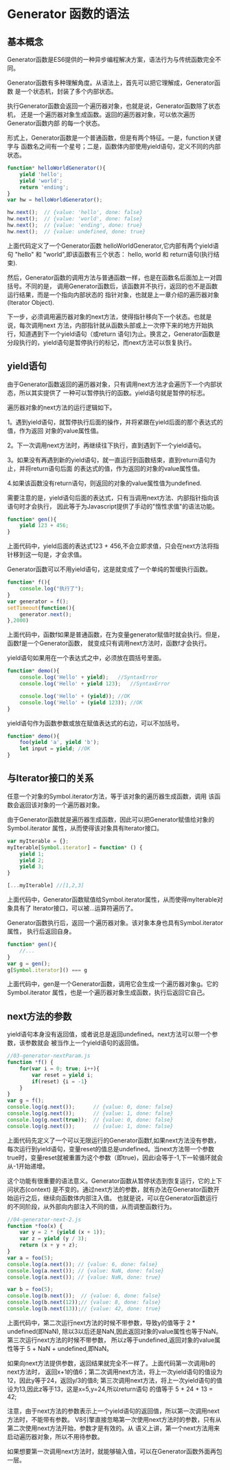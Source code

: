 # Generator 函数的语法

## 基本概念
Generator函数是ES6提供的一种异步编程解决方案，语法行为与传统函数完全不同。

Generator函数有多种理解角度。从语法上，首先可以把它理解成，Generator函数
是一个状态机，封装了多个内部状态。

执行Generator函数会返回一个遍历器对象，也就是说，Generator函数除了状态机，
还是一个遍历器对象生成函数。返回的遍历器对象，可以依次遍历Generator函数内部
的每一个状态。

形式上，Generator函数是一个普通函数，但是有两个特征。一是，function关键字与
函数名之间有一个星号；二是，函数体内部使用yield语句，定义不同的内部状态。

```javascript
function* helloWorldGenerator(){
    yield 'hello';
    yield 'world';
    return 'ending';
}
var hw = helloWorldGenerator();

hw.next();  // {value: 'hello', done: false}
hw.next();  // {value: 'world', done: false}
hw.next();  // {value: 'ending', done: true}
hw.next();  // {value: undefined, done: true}
```
上面代码定义了一个Generator函数 helloWorldGenerator,它内部有两个yield语句
"hello" 和 "world",即该函数有三个状态： hello, world 和 return语句(执行结束).

然后，Generator函数的调用方法与普通函数一样，也是在函数名后面加上一对圆括号。不同的是，
调用Generator函数后，该函数并不执行，返回的也不是函数运行结果，而是一个指向内部状态的
指针对象，也就是上一章介绍的遍历器对象(Iterator Object).

下一步，必须调用遍历器对象的next方法，使得指针移向下一个状态。也就是说，每次调用next
方法，内部指针就从函数头部或上一次停下来的地方开始执行，知道遇到下一个yield语句（或return
语句)为止。换言之，Generator函数是分段执行的，yield语句是暂停执行的标记，而next方法可以恢复执行。

## yield语句
由于Generator函数返回的遍历器对象，只有调用next方法才会遍历下一个内部状态，所以其实提供了
一种可以暂停执行的函数。yield语句就是暂停的标志。

遍历器对象的next方法的运行逻辑如下。

1。遇到yield语句，就暂停执行后面的操作，并将紧跟在yield后面的那个表达式的值，作为返回
对象的value属性值。

2。下一次调用next方法时，再继续往下执行，直到遇到下一个yield语句。

3。如果没有再遇到新的yield语句，就一直运行到函数结束，直到return语句为止，并将return语句后面
的表达式的值，作为返回的对象的value属性值。

4.如果该函数没有return语句，则返回的对象的value属性值为undefined.

需要注意的是，yield语句后面的表达式，只有当调用next方法、内部指针指向该语句时才会执行，
因此等于为Javascript提供了手动的"惰性求值"的语法功能。

```javascript
function* gen(){
    yield 123 + 456;
}
```
上面代码中，yield后面的表达式123 + 456,不会立即求值，只会在next方法将指针移到这一句是，才会求值。

Generator函数可以不用yield语句，这是就变成了一个单纯的暂缓执行函数。

```javascript
function* f(){
    console.log("执行了");
}
var generator = f();
setTimeout(function(){
    generator.next();
},2000)
```
上面代码中，函数f如果是普通函数，在为变量generator赋值时就会执行。但是，函数f是一个Generator函数，
就变成只有调用next方法时，函数f才会执行。

yield语句如果用在一个表达式之中，必须放在圆括号里面。
```javascript
function* demo(){
    console.log('Hello' + yield);   //SyntaxError
    console.log('Hello' + yield 123);   //SyntaxError

    console.log('Hello' + (yield)); //OK
    console.log('Hello' + (yield 123)); //OK
}
```

yield语句作为函数参数或放在赋值表达式的右边，可以不加括号。
```javascript
function* demo(){
    foo(yield 'a', yield 'b');
    let input = yield; //OK
}
```

## 与Iterator接口的关系
任意一个对象的Symbol.iterator方法，等于该对象的遍历器生成函数，调用
该函数会返回该对象的一个遍历器对象。

由于Generator函数就是遍历器生成函数，因此可以把Generator赋值给对象的Symbol.iterator
属性，从而使得该对象具有Iterator接口。

```javascript
var myIterable = {};
myIterable[Symbol.iterator] = function* () {
    yield 1;
    yield 2;
    yield 3;
}

[...myIterable] //[1,2,3]
```
上面代码中，Generator函数赋值给Symbol.iterator属性，从而使得myIterable对象具有了
Iterator接口，可以被...运算符遍历了。

Generator函数执行后，返回一个遍历器对象。该对象本身也具有Symbol.iterator属性，
执行后返回自身。
```javascript
function* gen(){
    //...
}
var g = gen();
g[Symbol.iterator]() === g
```
上面代码中，gen是一个Generator函数，调用它会生成一个遍历器对象g。它的Symbol.iterator
属性，也是一个遍历器对象生成函数，执行后返回它自己。

## next方法的参数
yield语句本身没有返回值，或者说总是返回undefined。next方法可以带一个参数，该参数就会
被当作上一个yield语句的返回值。

```javascript
//03-generator-nextParam.js
function *f() {
    for(var i = 0; true; i++){
        var reset = yield i;
        if(reset) {i = -1}
    }
}
var g = f();
console.log(g.next());      // {value: 0, done: false}
console.log(g.next());      // {value: 1, done: false}
console.log(g.next(true));  // {value: 0, done: false}
console.log(g.next());      // {value: 1, done: false}
```
上面代码先定义了一个可以无限运行的Generator函数f,如果next方法没有参数，
每次运行到yield语句，变量reset的值总是undefined。当next方法带一个参数
true时，变量reset就被重置为这个参数（即true)，因此i会等于-1,下一轮循环就会从-1开始递增。

这个功能有很重要的语法意义。Generator函数从暂停状态到恢复运行，它的上下问状态(context)
是不变的。通过next方法的参数，就有办法在Generator函数开始运行之后，继续向函数体内部注入值。
也就是说，可以在Generator函数运行的不同阶段，从外部向内部注入不同的值，从而调整函数行为。

```javascript
//04-generator-next-2.js
function *foo(x) {
    var y = 2 * (yield (x + 1));
    var z = yield (y / 3);
    return (x + y + z);
}
var a = foo(5);
console.log(a.next()); // {value: 6, done: false}
console.log(a.next()); // {value: NaN, done: false}
console.log(a.next()); // {value: NaN, done: true}

var b = foo(5);
console.log(b.next());  // {value: 6, done: false}
console.log(b.next(12));// {value: 8, done: false}
console.log(b.next(13));// {value: 42, done: true}
```
上面代码中，第二次运行next方法的时候不带参数，导致y的值等于 2 * undefined(即NaN),
除以3以后还是NaN,因此返回对象的value属性也等于NaN。第三次运行next方法的时候不带参数，
所以z等于undefined,返回对象的value属性等于 5 + NaN + undefined,即NaN。

如果向next方法提供参数，返回结果就完全不一样了。上面代码第一次调用b的next方法时，
返回x+1的值6；第二次调用next方法，将上一次yield语句的值设为12，因此y等于24，返回y/3的值8;
第三次调用next方法，将上一次yield语句的值设为13,因此z等于13，这是x=5,y=24,所以return语句
的值等于 5 + 24 + 13 = 42;

注意，由于next方法的参数表示上一个yield语句的返回值，所以第一次调用next方法时，不能带有参数。
V8引擎直接忽略第一次使用next方法时的参数，只有从第二次使用next方法开始，参数才是有效的。从
语义上讲，第一个next方法用来启动遍历器对象，所以不用待参数。

如果想要第一次调用next方法时，就能够输入值，可以在Generator函数外面再包一层。






